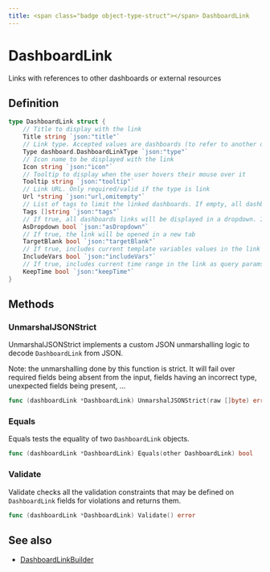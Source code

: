 ```yaml
---
title: <span class="badge object-type-struct"></span> DashboardLink
---
```

# <span class="badge object-type-struct"></span> DashboardLink

Links with references to other dashboards or external resources

## Definition

```go
type DashboardLink struct {
    // Title to display with the link
    Title string `json:"title"`
    // Link type. Accepted values are dashboards (to refer to another dashboard) and link (to refer to an external resource)
    Type dashboard.DashboardLinkType `json:"type"`
    // Icon name to be displayed with the link
    Icon string `json:"icon"`
    // Tooltip to display when the user hovers their mouse over it
    Tooltip string `json:"tooltip"`
    // Link URL. Only required/valid if the type is link
    Url *string `json:"url,omitempty"`
    // List of tags to limit the linked dashboards. If empty, all dashboards will be displayed. Only valid if the type is dashboards
    Tags []string `json:"tags"`
    // If true, all dashboards links will be displayed in a dropdown. If false, all dashboards links will be displayed side by side. Only valid if the type is dashboards
    AsDropdown bool `json:"asDropdown"`
    // If true, the link will be opened in a new tab
    TargetBlank bool `json:"targetBlank"`
    // If true, includes current template variables values in the link as query params
    IncludeVars bool `json:"includeVars"`
    // If true, includes current time range in the link as query params
    KeepTime bool `json:"keepTime"`
}
```
## Methods

### <span class="badge object-method"></span> UnmarshalJSONStrict

UnmarshalJSONStrict implements a custom JSON unmarshalling logic to decode `DashboardLink` from JSON.

Note: the unmarshalling done by this function is strict. It will fail over required fields being absent from the input, fields having an incorrect type, unexpected fields being present, …

```go
func (dashboardLink *DashboardLink) UnmarshalJSONStrict(raw []byte) error
```

### <span class="badge object-method"></span> Equals

Equals tests the equality of two `DashboardLink` objects.

```go
func (dashboardLink *DashboardLink) Equals(other DashboardLink) bool
```

### <span class="badge object-method"></span> Validate

Validate checks all the validation constraints that may be defined on `DashboardLink` fields for violations and returns them.

```go
func (dashboardLink *DashboardLink) Validate() error
```

## See also

 * <span class="badge builder"></span> [DashboardLinkBuilder](./builder-DashboardLinkBuilder.md)
